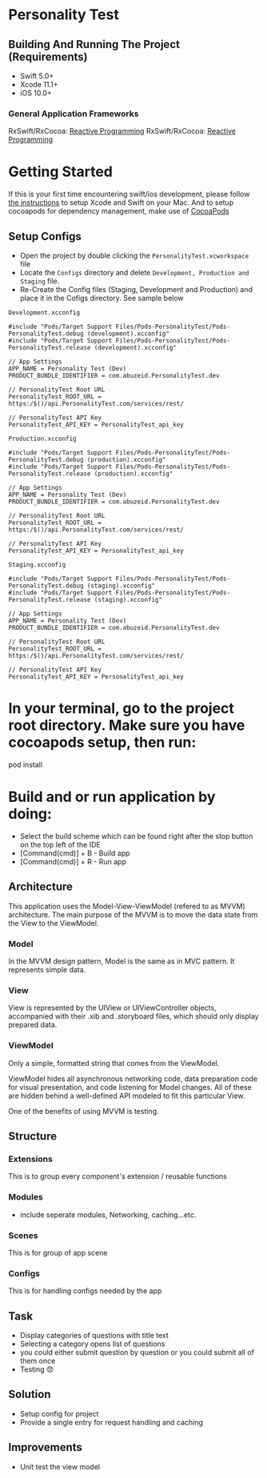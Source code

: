 # Personality Test

## Building And Running The Project (Requirements)
* Swift 5.0+
* Xcode 11.1+
* iOS 10.0+

### General Application Frameworks
RxSwift/RxCocoa: [Reactive Programming](https://github.com/ReactiveX/RxSwift)
RxSwift/RxCocoa: [Reactive Programming](https://github.com/ReactiveX/RxSwift)

# Getting Started
If this is your first time encountering swift/ios development, please follow [the instructions](https://developer.apple.com/support/xcode/) to setup Xcode and Swift on your Mac. And to setup cocoapods for dependency management, make use of [CocoaPods](https://guides.cocoapods.org/using/getting-started.html#getting-started)

## Setup Configs
* Open the project by double clicking the `PersonalityTest.xcworkspace` file
* Locate the `Configs` directory and delete `Development, Production and Staging` file.
* Re-Create the Config files (Staging, Development and Production) and place it in the Cofigs directory. See sample below

`Development.xcconfig`
```
#include "Pods/Target Support Files/Pods-PersonalityTest/Pods-PersonalityTest.debug (development).xcconfig"
#include "Pods/Target Support Files/Pods-PersonalityTest/Pods-PersonalityTest.release (development).xcconfig"

// App Settings
APP_NAME = Personality Test (Dev)
PRODUCT_BUNDLE_IDENTIFIER = com.abuzeid.PersonalityTest.dev

// PersonalityTest Root URL
PersonalityTest_ROOT_URL = https:/$()/api.PersonalityTest.com/services/rest/

// PersonalityTest API Key
PersonalityTest_API_KEY = PersonalityTest_api_key
```

`Production.xcconfig`
```
#include "Pods/Target Support Files/Pods-PersonalityTest/Pods-PersonalityTest.debug (production).xcconfig"
#include "Pods/Target Support Files/Pods-PersonalityTest/Pods-PersonalityTest.release (production).xcconfig"

// App Settings
APP_NAME = Personality Test (Dev)
PRODUCT_BUNDLE_IDENTIFIER = com.abuzeid.PersonalityTest.dev

// PersonalityTest Root URL
PersonalityTest_ROOT_URL = https:/$()/api.PersonalityTest.com/services/rest/

// PersonalityTest API Key
PersonalityTest_API_KEY = PersonalityTest_api_key
```

`Staging.xcconfig`
```
#include "Pods/Target Support Files/Pods-PersonalityTest/Pods-PersonalityTest.debug (staging).xcconfig"
#include "Pods/Target Support Files/Pods-PersonalityTest/Pods-PersonalityTest.release (staging).xcconfig"

// App Settings
APP_NAME = Personality Test (Dev)
PRODUCT_BUNDLE_IDENTIFIER = com.abuzeid.PersonalityTest.dev

// PersonalityTest Root URL
PersonalityTest_ROOT_URL = https:/$()/api.PersonalityTest.com/services/rest/

// PersonalityTest API Key
PersonalityTest_API_KEY = PersonalityTest_api_key
```

# In your terminal, go to the project root directory. Make sure you have cocoapods setup, then run:
pod install

# Build and or run application by doing:
* Select the build scheme which can be found right after the stop button on the top left of the IDE
* [Command(cmd)] + B - Build app
* [Command(cmd)] + R - Run app

## Architecture
This application uses the Model-View-ViewModel (refered to as MVVM) architecture. The main purpose of the MVVM is to move the data state from the View to the ViewModel.

### Model
In the MVVM design pattern, Model is the same as in MVC pattern. It represents simple data.

### View
View is represented by the UIView or UIViewController objects, accompanied with their .xib and .storyboard files, which should only display prepared data. 

### ViewModel
Only a simple, formatted string that comes from the ViewModel.

ViewModel hides all asynchronous networking code, data preparation code for visual presentation, and code listening for Model changes. All of these are hidden behind a well-defined API modeled to fit this particular View.

One of the benefits of using MVVM is testing.

## Structure

### Extensions
This is to group every component's extension / reusable functions


### Modules
- include seperate modules, Networking, caching...etc.

### Scenes
This is for group of app scene 

### Configs
This is for handling configs needed by the app

## Task

* Display categories of questions with title text
* Selecting a category opens list of questions
* you could either submit question by question or you could submit all of them once
* Testing 😞 

## Solution
* Setup config for project
* Provide a single entry for request handling and caching

## Improvements
* Unit test the view model
